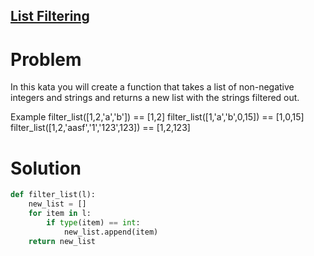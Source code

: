 ## [List Filtering](https://www.codewars.com/kata/53dbd5315a3c69eed20002dd)

# Problem

In this kata you will create a function that takes a list of non-negative integers and strings and returns a new list with the strings filtered out.

Example
filter_list([1,2,'a','b']) == [1,2]
filter_list([1,'a','b',0,15]) == [1,0,15]
filter_list([1,2,'aasf','1','123',123]) == [1,2,123]

# Solution
```Python
def filter_list(l):
    new_list = []
    for item in l:
        if type(item) == int:
            new_list.append(item)
    return new_list
```

